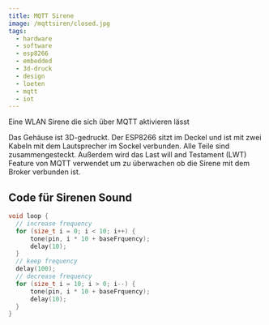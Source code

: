 ```yaml
---
title: MQTT Sirene
image: /mqttsiren/closed.jpg
tags:
  - hardware
  - software
  - esp8266
  - embedded
  - 3d-druck
  - design
  - loeten
  - mqtt
  - iot
---
```


Eine WLAN Sirene die sich über MQTT aktivieren lässt
<!--more-->
Das Gehäuse ist 3D-gedruckt. Der ESP8266 sitzt im Deckel und ist mit zwei Kabeln mit dem Lautsprecher im Sockel verbunden. Alle Teile sind zusammengesteckt. Außerdem wird das Last will and Testament (LWT) Feature von MQTT verwendet um zu überwachen ob die Sirene mit dem Broker verbunden ist.

  <block-image
    src="/mqttsiren/open.jpg"
    class="h-16">
  </block-image>
  <block-image
    src="/mqttsiren/body.png"
    class="h-16">
  </block-image>
  <block-image
    src="/mqttsiren/deckel.png"
    class="h-16">
  </block-image>

## Code für Sirenen Sound
```c++
void loop {
  // increase frequency
  for (size_t i = 0; i < 10; i++) {
      tone(pin, i * 10 + baseFrquency);
      delay(10);
  }
  // keep frequency
  delay(100);
  // decrease frequency
  for (size_t i = 10; i > 0; i--) {
      tone(pin, i * 10 + baseFrquency);
      delay(10);
  }
}
```
